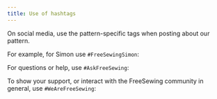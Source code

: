```yaml
---
title: Use of hashtags
---
```


On social media, use the pattern-specific tags when posting about our pattern.

For example, for Simon use `#FreeSewingSimon`:

<Hashtag tag='FreeSewingSimon' />

For questions or help, use `#AskFreeSewing`:

<Hashtag tag='AskFreeSewing' />

To show your support, or interact with the FreeSewing community in general, use `#WeAreFreeSewing`:

<Hashtag tag='WeAreFreeSewing' />
